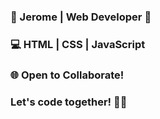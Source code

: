 ### 👋 Jerome  | Web Developer 🚀 
### 💻 HTML | CSS | JavaScript 
### 🌐 Open to Collaborate! 
### Let's code together! 🤝✨
<!--
**akiii22/akiii22** is a ✨ _special_ ✨ repository because its `README.md` (this file) appears on your GitHub profile.

Here are some ideas to get you started:


-->
